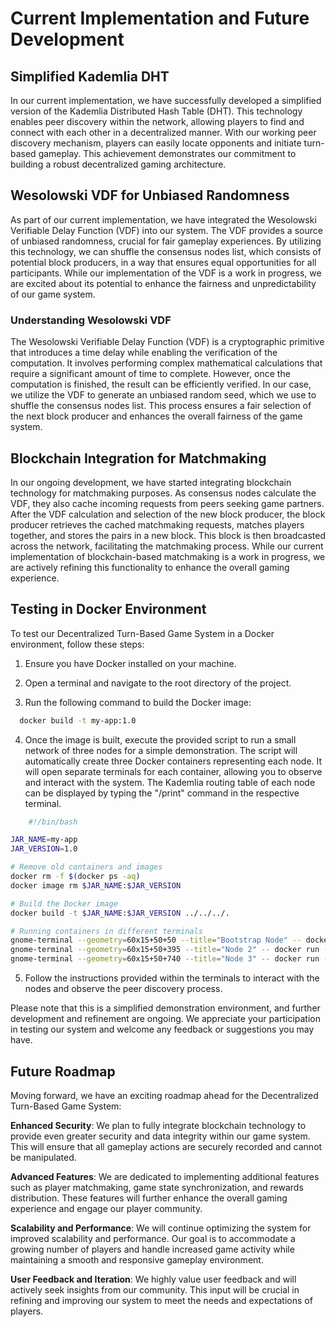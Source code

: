 # Current Implementation and Future Development
## Simplified Kademlia DHT
In our current implementation, we have successfully developed a simplified version of the Kademlia Distributed Hash Table (DHT). This technology enables peer discovery within the network, allowing players to find and connect with each other in a decentralized manner. With our working peer discovery mechanism, players can easily locate opponents and initiate turn-based gameplay. This achievement demonstrates our commitment to building a robust decentralized gaming architecture.

## Wesolowski VDF for Unbiased Randomness
As part of our current implementation, we have integrated the Wesolowski Verifiable Delay Function (VDF) into our system. The VDF provides a source of unbiased randomness, crucial for fair gameplay experiences. By utilizing this technology, we can shuffle the consensus nodes list, which consists of potential block producers, in a way that ensures equal opportunities for all participants. While our implementation of the VDF is a work in progress, we are excited about its potential to enhance the fairness and unpredictability of our game system.

### Understanding Wesolowski VDF
The Wesolowski Verifiable Delay Function (VDF) is a cryptographic primitive that introduces a time delay while enabling the verification of the computation. It involves performing complex mathematical calculations that require a significant amount of time to complete. However, once the computation is finished, the result can be efficiently verified. In our case, we utilize the VDF to generate an unbiased random seed, which we use to shuffle the consensus nodes list. This process ensures a fair selection of the next block producer and enhances the overall fairness of the game system.

## Blockchain Integration for Matchmaking
In our ongoing development, we have started integrating blockchain technology for matchmaking purposes. As consensus nodes calculate the VDF, they also cache incoming requests from peers seeking game partners. After the VDF calculation and selection of the new block producer, the block producer retrieves the cached matchmaking requests, matches players together, and stores the pairs in a new block. This block is then broadcasted across the network, facilitating the matchmaking process. While our current implementation of blockchain-based matchmaking is a work in progress, we are actively refining this functionality to enhance the overall gaming experience.

## Testing in Docker Environment

To test our Decentralized Turn-Based Game System in a Docker environment, follow these steps:

1. Ensure you have Docker installed on your machine.

2. Open a terminal and navigate to the root directory of the project.

3. Run the following command to build the Docker image:

```bash
  docker build -t my-app:1.0
```

4. Once the image is built, execute the provided script to run a small network of three nodes for a simple demonstration. The script will automatically create three Docker containers representing each node. It will open separate terminals for each container, allowing you to observe and interact with the system. The Kademlia routing table of each node can be displayed by typing the "/print" command in the respective terminal.

```bash
    #!/bin/bash

JAR_NAME=my-app
JAR_VERSION=1.0

# Remove old containers and images
docker rm -f $(docker ps -aq)
docker image rm $JAR_NAME:$JAR_VERSION

# Build the Docker image
docker build -t $JAR_NAME:$JAR_VERSION ../../../.

# Running containers in different terminals
gnome-terminal --geometry=60x15+50+50 --title="Bootstrap Node" -- docker run --name bootstrp -it --rm -e ARG1="true" --ip="172.17.0.2" -e DISPLAY=$DISPLAY -v /tmp/.X11-unix:/tmp/.X11-unix:ro $JAR_NAME:$JAR_VERSION
gnome-terminal --geometry=60x15+50+395 --title="Node 2" -- docker run -it --rm -e ARG1="false" -e DISPLAY=$DISPLAY -v /tmp/.X11-unix:/tmp/.X11-unix:ro $JAR_NAME:$JAR_VERSION
gnome-terminal --geometry=60x15+50+740 --title="Node 3" -- docker run -it --rm -e ARG1="false" -e DISPLAY=$DISPLAY -v /tmp/.X11-unix:/tmp/.X11-unix:ro $JAR_NAME:$JAR_VERSION

```

5. Follow the instructions provided within the terminals to interact with the nodes and observe the peer discovery process.

Please note that this is a simplified demonstration environment, and further development and refinement are ongoing. We appreciate your participation in testing our system and welcome any feedback or suggestions you may have.


## Future Roadmap
Moving forward, we have an exciting roadmap ahead for the Decentralized Turn-Based Game System:

**Enhanced Security**: We plan to fully integrate blockchain technology to provide even greater security and data integrity within our game system. This will ensure that all gameplay actions are securely recorded and cannot be manipulated.

**Advanced Features**: We are dedicated to implementing additional features such as player matchmaking, game state synchronization, and rewards distribution. These features will further enhance the overall gaming experience and engage our player community.

**Scalability and Performance**: We will continue optimizing the system for improved scalability and performance. Our goal is to accommodate a growing number of players and handle increased game activity while maintaining a smooth and responsive gameplay environment.

**User Feedback and Iteration**: We highly value user feedback and will actively seek insights from our community. This input will be crucial in refining and improving our system to meet the needs and expectations of players.

